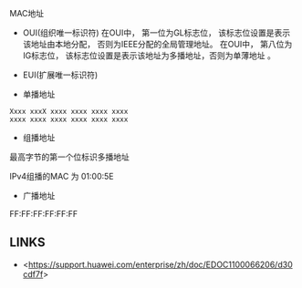 MAC地址



* OUI(组织唯一标识符)
在OUI中， 第一位为GL标志位， 该标志位设置是表示该地址由本地分配， 否则为IEEE分配的全局管理地址。
在OUI中， 第八位为IG标志位， 该标志位设置是表示该地址为多播地址，否则为单薄地址 。
* EUI(扩展唯一标识符)

* 单播地址

```
Xxxx xxxX xxxx xxxx xxxx xxxx
xxxx xxxx xxxx xxxx xxxx xxxx
```



* 组播地址

最高字节的第一个位标识多播地址


IPv4组播的MAC 为 01:00:5E



* 广播地址

FF:FF:FF:FF:FF:FF


## LINKS

* <<https://support.huawei.com/enterprise/zh/doc/EDOC1100066206/d30cdf7f>>